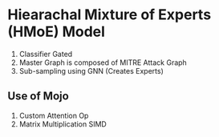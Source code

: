 # Hiearachal Mixture of Experts (HMoE) Model
1. Classifier Gated
2. Master Graph is composed of MITRE Attack Graph
3. Sub-sampling using GNN (Creates Experts)

## Use of Mojo
1. Custom Attention Op
2. Matrix Multiplication SIMD